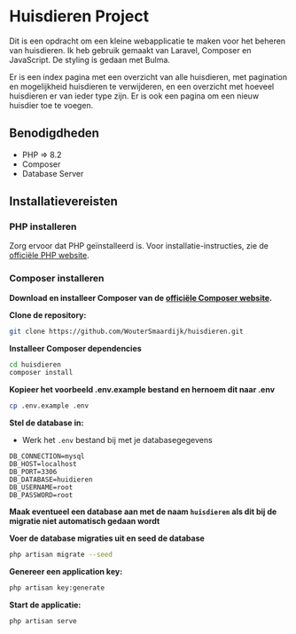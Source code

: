 # Huisdieren Project

Dit is een opdracht om een kleine webapplicatie te maken voor het beheren van huisdieren. Ik heb gebruik gemaakt van Laravel, Composer en JavaScript. De styling is gedaan met Bulma.

Er is een index pagina met een overzicht van alle huisdieren, met pagination en mogelijkheid huisdieren te verwijderen, en een overzicht met hoeveel huisdieren er van ieder type zijn.
Er is ook een pagina om een nieuw huisdier toe te voegen.

## Benodigdheden

- PHP => 8.2
- Composer
- Database Server

## Installatievereisten

### PHP installeren

Zorg ervoor dat PHP geïnstalleerd is. Voor installatie-instructies, zie de [officiële PHP website](https://www.php.net/manual/en/install.php).

### Composer installeren

**Download en installeer Composer van de [officiële Composer website](https://getcomposer.org/download/).**

**Clone de repository:**
```bash
git clone https://github.com/WouterSmaardijk/huisdieren.git
```

**Installeer Composer dependencies**
```bash
cd huisdieren
composer install
```

**Kopieer het voorbeeld .env.example bestand en hernoem dit naar .env**
```bash
cp .env.example .env
```

**Stel de database in:**
- Werk het `.env` bestand bij met je databasegegevens
```
DB_CONNECTION=mysql
DB_HOST=localhost
DB_PORT=3306
DB_DATABASE=huidieren
DB_USERNAME=root
DB_PASSWORD=root
```      

**Maak eventueel een database aan met de naam `huisdieren` als dit bij de migratie niet automatisch gedaan wordt**

**Voer de database migraties uit en seed de database**
```bash
php artisan migrate --seed
```  

**Genereer een application key:**
```bash
php artisan key:generate
```

**Start de applicatie:**
```bash
php artisan serve
```
